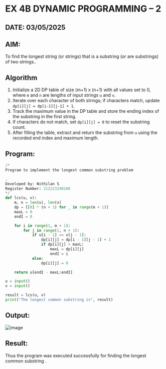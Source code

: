 # EX 4B DYNAMIC PROGRAMMING – 2
## DATE: 03/05/2025
## AIM: 
To find the longest string (or strings) that is a substring (or are substrings) of two strings..

## Algorithm

1. Initialize a 2D DP table of size (m+1) x (n+1) with all values set to 0, where `m` and `n` are lengths of input strings `u` and `v`.
2. Iterate over each character of both strings; if characters match, update `dp[i][j] = dp[i-1][j-1] + 1`.
3. Track the maximum value in the DP table and store the ending index of the substring in the first string.
4. If characters do not match, set `dp[i][j] = 0` to reset the substring count.
5. After filling the table, extract and return the substring from `u` using the recorded end index and maximum length.


## Program:
```python
/*
Program to implement the longest common substring problem

.
Developed by: Nithilan S
Register Number: 212223240108
*/
def lcs(u, v):
    m, n = len(u), len(v)
    dp = [[0] * (n + 1) for _ in range(m + 1)]
    maxL = 0
    endI = 0

    for i in range(1, m + 1):
        for j in range(1, n + 1):
            if u[i - 1] == v[j - 1]:
                dp[i][j] = dp[i - 1][j - 1] + 1
                if dp[i][j] > maxL:
                    maxL = dp[i][j]
                    endI = i
            else:
                dp[i][j] = 0

    return u[endI - maxL:endI]

u = input()
v = input()

result = lcs(u, v)
print("The longest common substring is", result)

```

## Output:
![image](https://github.com/user-attachments/assets/682523ca-bcec-4f55-92b3-19c7294b9847)

## Result:
Thus the program was executed successfully for finding the longest common substring .
